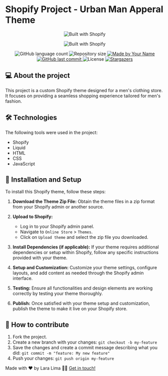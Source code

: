 # Shopify Project - Urban Man Apperal Theme

<p align="center">
  <img alt="Built with Shopify" src="./tela.gif">
</p>
<p align="center">
  <img alt="Built with Shopify" src="https://img.shields.io/badge/built%20with-Shopify-%2300BFDE">
</p>

<p align="center">
  <img alt="GitHub language count" src="https://img.shields.io/github/languages/count/Lara-Lima/shopify?color=%2304D361">

  <img alt="Repository size" src="https://img.shields.io/github/repo-size/Lara-Lima/shopify">

  <a href="https://www.linkedin.com/in/your-linkedin">
    <img alt="Made by Your Name" src="https://img.shields.io/badge/made%20by-Lara Lima-%2304D361">
  </a>
  
  <a href="https://github.com/Lara-Lima/shopify/commits/master">
    <img alt="GitHub last commit" src="https://img.shields.io/github/last-commit/Lara-Lima/shopify">
  </a>

  <img alt="License" src="https://img.shields.io/badge/license-MIT-brightgreen">
   <a href="https://github.com/Lara-Lima/shopify/stargazers">
    <img alt="Stargazers" src="https://img.shields.io/github/stars/Lara-Lima/shopify?style=social">
  </a>
</p>

## 💻 About the project

This project is a custom Shopify theme designed for a men's clothing store. It focuses on providing a seamless shopping experience tailored for men's fashion.

## 🛠 Technologies

The following tools were used in the project:

- Shopify
- Liquid
- HTML
- CSS
- JavaScript

## 🚀 Installation and Setup

To install this Shopify theme, follow these steps:

1. **Download the Theme Zip File:** Obtain the theme files in a zip format from your Shopify admin or another source.

2. **Upload to Shopify:**

   - Log in to your Shopify admin panel.
   - Navigate to `Online Store` > `Themes`.
   - Click on `Upload theme` and select the zip file you downloaded.

3. **Install Dependencies (if applicable):** If your theme requires additional dependencies or setup within Shopify, follow any specific instructions provided with your theme.

4. **Setup and Customization:** Customize your theme settings, configure layouts, and add content as needed through the Shopify admin interface.

5. **Testing:** Ensure all functionalities and design elements are working correctly by testing your theme thoroughly.

6. **Publish:** Once satisfied with your theme setup and customization, publish the theme to make it live on your Shopify store.

## 🤔 How to contribute

1. Fork the project.
2. Create a new branch with your changes: `git checkout -b my-feature`
3. Save the changes and create a commit message describing what you did: `git commit -m "feature: My new feature"`
4. Push your changes: `git push origin my-feature`


Made with ❤️ by Lara Lima 👋🏽 [Get in touch!](https://www.linkedin.com/in/lara-lima-pereira-b41585205/)

